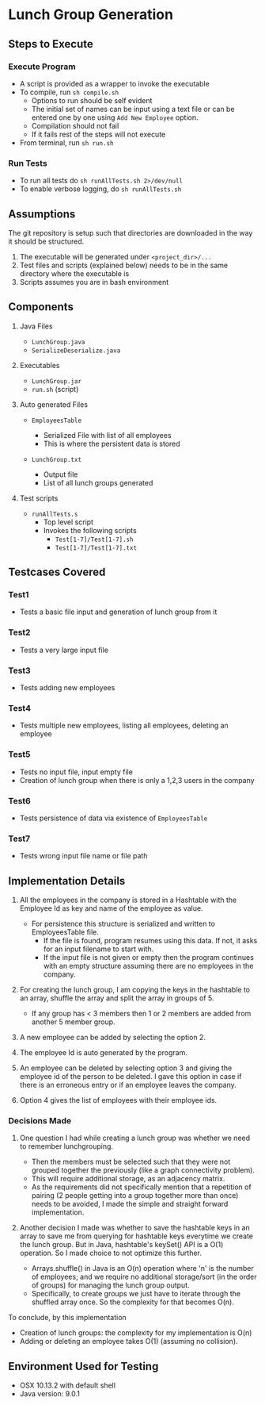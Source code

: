 # Lunch Group Generation

## Steps to Execute
### Execute Program
* A script is provided as a wrapper to invoke the executable
* To compile, run `sh compile.sh`
	- Options to run should be self evident
	- The initial set of names can be input using a text file or can be entered one by one using `Add New Employee` option.
	- Compilation should not fail
	- If it fails rest of the steps will not execute
* From terminal, run `sh run.sh`

### Run Tests
* To run all tests do `sh runAllTests.sh 2>/dev/null`
* To enable verbose logging, do `sh runAllTests.sh`


## Assumptions
The git repository is setup such that directories are downloaded in the way it should be structured.

1. The executable will be generated under `<project_dir>/...`
2. Test files and scripts (explained below) needs to be in the same directory where the executable is
3. Scripts assumes you are in bash environment

## Components
1. Java Files
	* `LunchGroup.java`
	* `SerializeDeserialize.java`

2. Executables
	* `LunchGroup.jar`
	* `run.sh` (script)

3. Auto generated Files
	* `EmployeesTable`
		- Serialized File with list of all employees
		- This is where the persistent data is stored

	* `LunchGroup.txt`
		- Output file
		- List of all lunch groups generated

4. Test scripts
	* `runAllTests.s`
		- Top level script
		- Invokes the following scripts
			* `Test[1-7]/Test[1-7].sh`
			* `Test[1-7]/Test[1-7].txt`

## Testcases Covered
### Test1
- Tests a basic file input and generation of lunch group from it

### Test2 
- Tests a very large input file

### Test3
- Tests adding new employees

### Test4
- Tests multiple new employees, listing all employees, deleting an employee

### Test5
- Tests no input file, input empty file
- Creation of lunch group when there is only a 1,2,3 users in the company

### Test6
- Tests persistence of data via existence of `EmployeesTable`

### Test7
- Tests wrong input file name or file path

## Implementation Details

1. All the employees in the company is stored in a Hashtable with the Employee Id as key and name of the employee as value.
    * For persistence this structure is serialized and written to EmployeesTable file.
        * If the file is found, program resumes using this data. If not, it asks for an input filename to start with.
        * If the input file is not given or empty then the program continues with an empty structure assuming there are no employees in the company.

2. For creating the lunch group, I am copying the keys in the hashtable to an array, shuffle the array and split the array in groups of 5.
    * If any group has < 3 members then 1 or 2 members are added from another 5 member group.

3. A new employee can be added by selecting the option 2.
4. The employee Id is auto generated by the program.
5. An employee can be deleted by selecting option 3 and giving the employee id of the person to be deleted. I gave this option in case if there is an erroneous entry or if an employee leaves the company.
6. Option 4 gives the list of employees with their employee ids.

### Decisions Made
1. One question I had while creating a lunch group was whether we need to remember lunchgrouping.
    * Then the members must be selected such that they were not grouped together the previously (like a graph connectivity problem).
    * This will require additional storage, as an adjacency matrix.
    * As the requirements did not specifically mention that a repetition of pairing (2 people getting into a group together more than once) needs to be avoided, I made the simple and straight forward implementation.

2. Another decision I made was whether to save the hashtable keys in an array to save me from querying for hashtable keys everytime we create the lunch group. But in Java, hashtable's keySet() API is a O(1) operation. So I made choice to not optimize this further.
    * Arrays.shuffle() in Java is an O(n) operation where 'n' is the number of employees; and we require no additional storage/sort (in the order of groups) for managing the lunch group output.
    * Specifically, to create groups we just have to iterate through the shuffled array once. So the complexity for that becomes O(n).

To conclude, by this implementation

- Creation of lunch groups: the complexity for my implementation is O(n)
- Adding or deleting an employee takes O(1) (assuming no collision).

## Environment Used for Testing
- OSX 10.13.2 with default shell
- Java version: 9.0.1